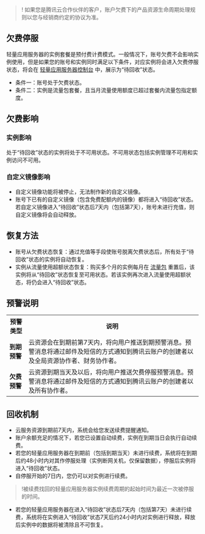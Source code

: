 >!
如果您是腾讯云合作伙伴的客户，账户欠费下的产品资源生命周期处理规则以您与经销商约定的协议为准。

## 欠费停服
轻量应用服务器的实例套餐是预付费计费模式。一般情况下，账号欠费不会影响实例使用，但是如果您的账号和实例同时满足以下条件，对应实例将会进入欠费停服状态，将会在 [轻量应用服务器控制台](https://console.cloud.tencent.com/lighthouse/instance/index) 中，展示为“待回收”状态。
- 条件一：账号处于欠费状态。
- 条件二：实例是流量包套餐，且当月流量使用额度已超过套餐内流量包指定额度。

## 欠费影响
### 实例影响
处于“待回收”状态的实例将处于不可用状态。不可用状态包括实例管理不可用和实例访问不可用。

### 自定义镜像影响
- 自定义镜像功能将被停止，无法制作新的自定义镜像。
- 账号下已有的自定义镜像（包含免费配额内的镜像）都将进入“待回收”状态。若自定义镜像进入“待回收”状态后7天内（包括第7天），账号未进行充值，则自定义镜像将会自动释放。

## 恢复方法
 - 账号从欠费状态恢复：通过充值等手段使账号脱离欠费状态后，所有处于“待回收”状态的实例将自动恢复。
 - 实例从流量使用超额状态恢复：购买多个月的实例每月在 [流量包](https://intl.cloud.tencent.com/document/product/1103/41403) 重置后，该实例将从“待回收”状态恢复至可用状态。若该实例再次进入流量使用超额状态，将仍会进入“待回收”状态。

## 预警说明
<table>
    <tbody><tr><th>预警类型</th><th>说明</th></tr>
    <tr><td><b>到期预警</b></td><td>云资源会在到期前第7天内，将向用户推送到期预警消息。预警消息将通过邮件及短信的方式通知到腾讯云账户的创建者以及全局资源协作者、财务协作者。</td></tr>
    <tr><td><b>欠费预警</b></td><td>云资源到期当天及以后，将向用户推送欠费停服预警消息。预警消息将通过邮件及短信的方式通知到腾讯云账户的创建者以及所有协作者。</td></tr>
</tbody></table>

## 回收机制
- 云服务资源到期前7天内，系统会给您发送续费提醒通知。
- 账户余额充足的情况下，若您已设置自动续费，实例在到期当日会执行自动续费。
- 若您的轻量应用服务器在到期前（包括到期当天）未进行续费，系统将在到期后约48小时内对其作停服处理（实例断网关机，仅保留数据），停服后实例将进入“待回收”状态。
- 自停服开始的7日内，您仍可以对实例进行续费。
>!被续费找回的轻量应用服务器实例续费周期的起始时间为最近一次被停服的时间。
>
- 若您的轻量应用服务器在进入“待回收”状态后7天内（包括第7天）未进行续费，系统将在实例进入“待回收”状态7天后约24小时内对实例进行释放，释放后实例中的数据将被清除且不可恢复。



